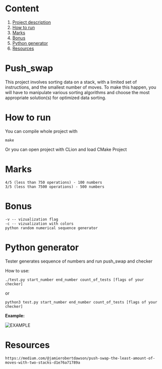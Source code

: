 # Content

1. [Project description](https://github.com/shikarukitake/push_swap#push_swap)
2. [How to run](https://github.com/shikarukitake/push_swap#how-to-run)
3. [Marks](https://github.com/shikarukitake/push_swap#marks)
4. [Bonus](https://github.com/shikarukitake/push_swap#bonus)
5. [Python generator](https://github.com/shikarukitake/push_swap#python-generator)
6. [Resources](https://github.com/shikarukitake/push_swap#resources)

# Push_swap
This project involves sorting data on a stack, with a limited set of instructions, and the smallest number of moves. To make this happen, you will have to manipulate various sorting algorithms and choose the most appropriate solution(s) for optimized data sorting.

# How to run
You can compile whole project with
```
make
```
Or you can open project with CLion and load CMake Project

# Marks
```
4/5 (less than 750 operations) - 100 numbers 
3/5 (less than 7500 operations) - 500 numbers
```

# Bonus
```
-v -- vizualization flag
-c -- vizualization with colors
python random numerical sequence generator
```

# Python generator
Tester generates sequence of numbers and run push_swap and checker

How to use:

```./test.py start_number end_number count_of_tests [flags of your checker]```

or

```python3 test.py start_number end_number count_of_tests [flags of your checker]```

**Example:**

![EXAMPLE](https://github.com/shikarukitake/push_swap/blob/master/images/example.png)


# Resources
```
https://medium.com/@jamierobertdawson/push-swap-the-least-amount-of-moves-with-two-stacks-d1e76a71789a
```
